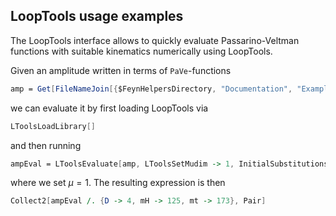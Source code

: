 ## LoopTools usage examples

The LoopTools interface allows to quickly evaluate Passarino-Veltman functions with suitable kinematics numerically using LoopTools.

Given an amplitude written in terms of `PaVe`-functions

```mathematica
amp = Get[FileNameJoin[{$FeynHelpersDirectory, "Documentation", "Examples", "ampHToGG.m"}]];
```

we can evaluate it by first loading LoopTools via

```mathematica
LToolsLoadLibrary[]
```

and then running

```mathematica
ampEval = LToolsEvaluate[amp, LToolsSetMudim -> 1, InitialSubstitutions -> {mH -> 125, mt -> 173}]
```

where we set $\mu = 1$. The resulting expression is then

```mathematica
Collect2[ampEval /. {D -> 4, mH -> 125, mt -> 173}, Pair]
```
